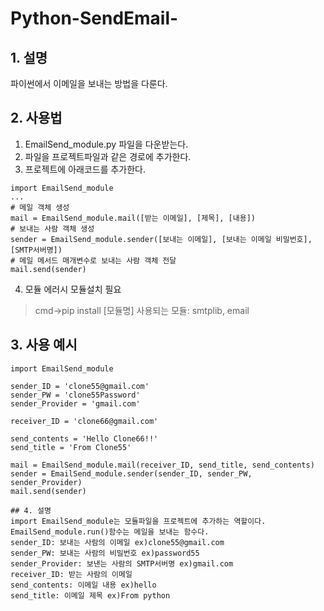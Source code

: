 # Python-SendEmail-
## 1. 설명
파이썬에서 이메일을 보내는 방법을 다룬다.
## 2. 사용법
1. EmailSend_module.py 파일을 다운받는다.
2. 파일을 프로젝트파일과 같은 경로에 추가한다.
3. 프로젝트에 아래코드를 추가한다.
<pre><code>import EmailSend_module
...
# 메일 객체 생성
mail = EmailSend_module.mail([받는 이메일], [제목], [내용])
# 보내는 사람 객체 생성
sender = EmailSend_module.sender([보내는 이메일], [보내는 이메일 비밀번호], [SMTP서버명])
# 메일 메서드 매개변수로 보내는 사람 객체 전달
mail.send(sender)</code></pre>
4. 모듈 에러시 모듈설치 필요
> cmd->pip install [모듈명]
> 사용되는 모듈: smtplib, email
## 3. 사용 예시
<pre><code>import EmailSend_module

sender_ID = 'clone55@gmail.com'
sender_PW = 'clone55Password'
sender_Provider = 'gmail.com'

receiver_ID = 'clone66@gmail.com'

send_contents = 'Hello Clone66!!'
send_title = 'From Clone55'

mail = EmailSend_module.mail(receiver_ID, send_title, send_contents)
sender = EmailSend_module.sender(sender_ID, sender_PW, sender_Provider)
mail.send(sender)

## 4. 설명
import EmailSend_module는 모듈파일을 프로젝트에 추가하는 역할이다.
EmailSend_module.run()함수는 메일을 보내는 함수다.
sender_ID: 보내는 사람의 이메일 ex)clone55@gmail.com
sender_PW: 보내는 사람의 비밀번호 ex)password55
sender_Provider: 보낸는 사람의 SMTP서버명 ex)gmail.com
receiver_ID: 받는 사람의 이메일
send_contents: 이메일 내용 ex)hello
send_title: 이메일 제목 ex)From python
